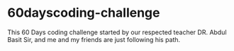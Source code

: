 # 60dayscoding-challenge
This 60 Days coding challenge started by our respected teacher DR. Abdul Basit Sir, and me and my friends are just following his path. 
